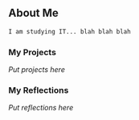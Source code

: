 ## About Me

```markdown
I am studying IT... blah blah blah
```

### My Projects

_Put projects here_

### My Reflections

_Put reflections here_
